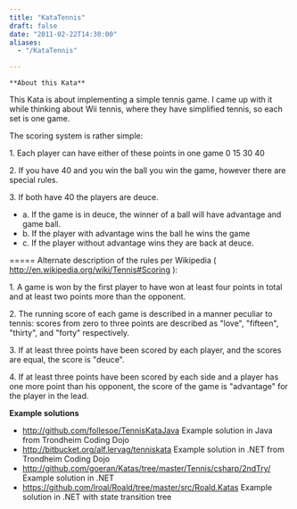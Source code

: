 ```yaml
---
title: "KataTennis"
draft: false
date: "2011-02-22T14:30:00"
aliases:
  - "/KataTennis"

---
```

    **About this Kata**

This Kata is about implementing a simple tennis game. I came up with it
while thinking about Wii tennis, where they have simplified tennis, so
each set is one game.

The scoring system is rather simple:

1\. Each player can have either of these points in one game 0 15 30 40

2\. If you have 40 and you win the ball you win the game, however there
are special rules.

3\. If both have 40 the players are deuce.

  - a. If the game is in deuce, the winner of a ball will have advantage
       and game ball.
  - b. If the player with advantage wins the ball he wins the game
  - c. If the player without advantage wins they are back at deuce.

===== Alternate description of the rules per Wikipedia (
<http://en.wikipedia.org/wiki/Tennis#Scoring> ):

1\. A game is won by the first player to have won at least four points in
total and at least two points more than the opponent.

2\. The running score of each game is described in a manner peculiar to
tennis: scores from zero to three points are described as "love",
"fifteen", "thirty", and "forty" respectively.

3\. If at least three points have been scored by each player, and the
scores are equal, the score is "deuce".

4\. If at least three points have been scored by each side and a player
has one more point than his opponent, the score of the game is
"advantage" for the player in the lead.

**Example solutions**

-   <http://github.com/follesoe/TennisKataJava> Example solution in Java
    from Trondheim Coding Dojo
-   <http://bitbucket.org/alf.lervag/tenniskata> Example solution in
    .NET from Trondheim Coding Dojo
-   <http://github.com/goeran/Katas/tree/master/Tennis/csharp/2ndTry/>
    Example solution in .NET
-   <https://github.com/lroal/Roald/tree/master/src/Roald.Katas> Example
    solution in .NET with state transition tree


